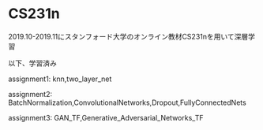 # CS231n

2019.10-2019.11にスタンフォード大学のオンライン教材CS231nを用いて深層学習

以下、学習済み

assignment1: knn,two_layer_net

assignment2: BatchNormalization,ConvolutionalNetworks,Dropout,FullyConnectedNets

assignment3: GAN_TF,Generative_Adversarial_Networks_TF
